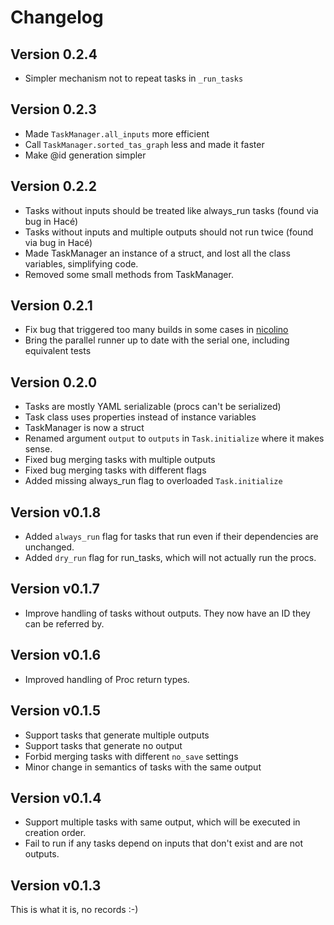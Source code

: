 # Changelog

## Version 0.2.4

* Simpler mechanism not to repeat tasks in `_run_tasks`

## Version 0.2.3

* Made `TaskManager.all_inputs` more efficient
* Call `TaskManager.sorted_tas_graph` less and made it faster
* Make @id generation simpler

## Version 0.2.2

* Tasks without inputs should be treated like always_run tasks
  (found via bug in Hacé)
* Tasks without inputs and multiple outputs should not run twice
  (found via bug in Hacé)
* Made TaskManager an instance of a struct, and lost all the
  class variables, simplifying code.
* Removed some small methods from TaskManager.

## Version 0.2.1

* Fix bug that triggered too many builds in some cases in
  [nicolino](https://github.com/ralsina/nicolino)
* Bring the parallel runner up to date with the serial one,
  including equivalent tests

## Version 0.2.0

* Tasks are mostly YAML serializable (procs can't be serialized)
* Task class uses properties instead of instance variables
* TaskManager is now a struct
* Renamed argument `output` to `outputs` in `Task.initialize` where
  it makes sense.
* Fixed bug merging tasks with multiple outputs
* Fixed bug merging tasks with different flags
* Added missing always_run flag to overloaded `Task.initialize`

## Version v0.1.8

* Added `always_run` flag for tasks that run even if their dependencies
  are unchanged.
* Added `dry_run` flag for run_tasks, which will not actually run the
  procs.

## Version v0.1.7

* Improve handling of tasks without outputs.
  They now have an ID they can be referred by.

## Version v0.1.6

* Improved handling of Proc return types.

## Version v0.1.5

* Support tasks that generate multiple outputs
* Support tasks that generate no output
* Forbid merging tasks with different `no_save` settings
* Minor change in semantics of tasks with the same output

## Version v0.1.4

* Support multiple tasks with same output, which will be executed in creation order.
* Fail to run if any tasks depend on inputs that don't exist and are not outputs.

## Version v0.1.3

This is what it is, no records :-)

